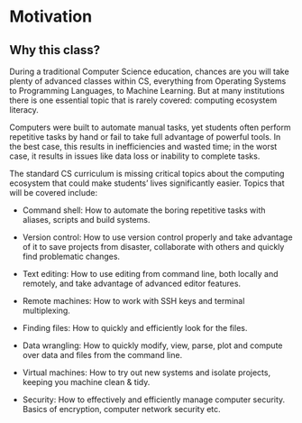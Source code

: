 # Motivation

## Why this class?

During a traditional Computer Science education, chances are you will take 
plenty of advanced classes within CS, everything from Operating Systems to 
Programming Languages, to Machine Learning. But at many institutions there 
is one essential topic that is rarely covered: computing ecosystem literacy.

Computers were built to automate manual tasks, yet students often perform 
repetitive tasks by hand or fail to take full advantage of powerful tools. 
In the best case, this results in inefficiencies and wasted time; in the worst 
case, it results in issues like data loss or inability to complete tasks.

The standard CS curriculum is missing critical topics about the computing 
ecosystem that could make students’ lives significantly easier. Topics that 
will be covered include:

- Command shell: How to automate the boring repetitive tasks with aliases, 
scripts and build systems.

- Version control: How to use version control properly and take advantage of 
it to save projects from disaster, collaborate with others and quickly find 
problematic changes.

- Text editing: How to use editing from command line, both locally and remotely,
and take advantage of advanced editor features.

- Remote machines: How to work with SSH keys and terminal multiplexing.

- Finding files: How to quickly and efficiently look for the files.

- Data wrangling: How to quickly modify, view, parse, plot and compute over 
data and files from the command line.

- Virtual machines: How to try out new systems and isolate projects, keeping 
you machine clean & tidy.

- Security: How to effectively and efficiently manage computer security. Basics
of encryption, computer network security etc.



